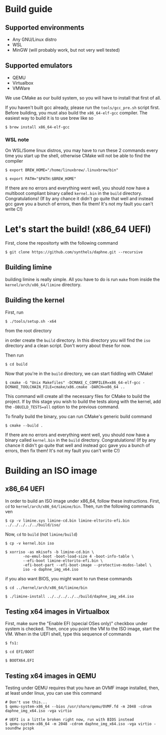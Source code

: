 # Build guide

## Supported environments
* Any GNU/Linux distro
* WSL
* MinGW (will probably work, but not very well tested)

## Supported emulators
* QEMU
* Virtualbox
* VMWare

We use CMake as our build system, so you will have to install that first of all.

If you haven't built gcc already, please run the `tools/gcc_pre.sh` script first.
Before building, you must also build the `x86_64-elf-gcc` compiler. The easiest way to build it is to use brew like so

```
$ brew install x86_64-elf-gcc
```

### WSL note
On WSL/Some linux distros, you may have to run these 2 commands every time you start up the shell, otherwise CMake will not be able to find the compiler

```
$ export BREW_HOME="/home/linuxbrew/.linuxbrew/bin"
```

```
$ export PATH="$PATH:$BREW_HOME"
```

If there are no errors and everything went well, you should now have a multiboot compliant binary called `kernel.bin` in the `build` directory. Congratulations! (If by any chance it didn't go quite that well and instead gcc gave you a bunch of errors, then fix them! It's not my fault you can't write C!)

# Let's start the build! (x86_64 UEFI)
First, clone the repositorty with the following command

```
$ git clone https://github.com/synthels/daphne.git --recursive
```

## Building limine
building limine is really simple. All you have to do is run `make` from inside the `kernel/arch/x86_64/limine` directory.

## Building the kernel
First, run

```
$ ./tools/setup.sh -x64
```

from the root directory

in order create the `build` directory. In this directory you will find the `iso` directory and a clean script. Don't worry about these for now.

Then run

```
$ cd build
```

Now that you're in the `build` directory, we can start fiddling with CMake!

```
$ cmake -G "Unix Makefiles" -DCMAKE_C_COMPILER=x86_64-elf-gcc -DCMAKE_TOOLCHAIN_FILE=cmake/x86.cmake -DARCH=x86_64 ..
```

This command will create all the necessary files for CMake to build the project. If by this stage you wish to build the tests along with the kernel, add the `-DBUILD_TESTS=all` option to the previous command.

To finally build the binary, you can run CMake's generic build command

```
$ cmake --build .
```

If there are no errors and everything went well, you should now have a binary called `kernel.bin` in the `build` directory. Congratulations! (If by any chance it didn't go quite that well and instead gcc gave you a bunch of errors, then fix them! It's not my fault you can't write C!)

# Building an ISO image

## x86_64 UEFI
In order to build an ISO image under x86_64, follow these instructions.
First, `cd` to `kernel/arch/x86_64/limine/bin`. Then, run the following commands
ven
```
$ cp -v limine.sys limine-cd.bin limine-eltorito-efi.bin ../../../../../build/iso/
```

Now, `cd` to `build` (not `limine/build`)

```
$ cp -v kernel.bin iso

$ xorriso -as mkisofs -b limine-cd.bin \
        -no-emul-boot -boot-load-size 4 -boot-info-table \
        --efi-boot limine-eltorito-efi.bin \
        -efi-boot-part --efi-boot-image --protective-msdos-label \
        iso -o daphne_img_x64.iso
```

if you also want BIOS, you might want to run these commands

```
$ cd ../kernel/arch/x86_64/limine/bin

$ ./limine-install ../../../../../build/daphne_img_x64.iso
```

## Testing x64 images in Virtualbox
First, make sure the "Enable EFI (special OSes only)" checkbox under system is checked. Then, once
you point the VM to the ISO image, start the VM. When in the UEFI shell, type this sequence of commands

```
$ fs1:

$ cd EFI/BOOT

$ BOOTX64.EFI
```

## Testing x64 images in QEMU
Testing under QEMU requires that you have an OVMF image installed, then, at least under linux, you can use
this command

```
# Don't use this...
$ qemu-system-x86_64 --bios /usr/share/qemu/OVMF.fd -m 2048 -cdrom daphne_img_x64.iso -vga virtio

# UEFI is a little broken right now, run with BIOS instead
$ qemu-system-x86_64 -m 2048 -cdrom daphne_img_x64.iso -vga virtio -soundhw pcspk
```
